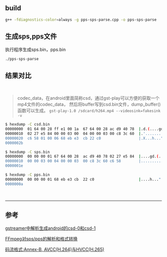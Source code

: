 
## build

```bash
g++ -fdiagnostics-color=always -g pps-sps-parse.cpp -o pps-sps-parse
```
## 生成sps,pps文件

执行程序生成sps.bin，pps.bin
```bash
./pps-sps-parse
```

## 结果对比
<br>

> codec_data，在android里面简称csd，通过gst-play可以方便的获取一个mp4文件的codec_data，
> 然后将buffer写到csd.bin文件，dump_buffer()函数可以生成。
> `gst-play-1.0 /sdcard/h264.mp4 --videosink=fakesink -v`

```bash
$ hexdump -C csd.bin
00000000  01 64 00 28 ff e1 00 1a  67 64 00 28 ac d9 40 78  |.d.(....gd.(..@x|
00000010  02 27 e5 84 00 00 03 00  04 00 00 03 00 c8 3c 60  |.'............<`|
00000020  c6 58 01 00 06 68 eb e3  cb 22 c0                 |.X...h...".|
0000002b
```

```bash
$ hexdump -C sps.bin
00000000  00 00 00 01 67 64 00 28  ac d9 40 78 02 27 e5 84  |....gd.(..@x.'..|
00000010  00 00 03 00 04 00 00 03  00 c8 3c 60 c6 58        |..........<`.X|
0000001e
```

```bash
$ hexdump -C pps.bin
00000000  00 00 00 01 68 eb e3 cb  22 c0                    |....h...".|
0000000a
```

<br>

---

## 参考

[gstreamer中解析生成android的csd-0和csd-1](https://blog.csdn.net/hongszh/article/details/125340309?spm=1001.2014.3001.5501)

[FFmpeg对sps/pps的解析和格式转换](https://cloud.tencent.com/developer/article/1335918)

[码流格式:Annex-B, AVCC(H.264)与HVCC(H.265)](https://blog.csdn.net/yue_huang/article/details/75126155)





